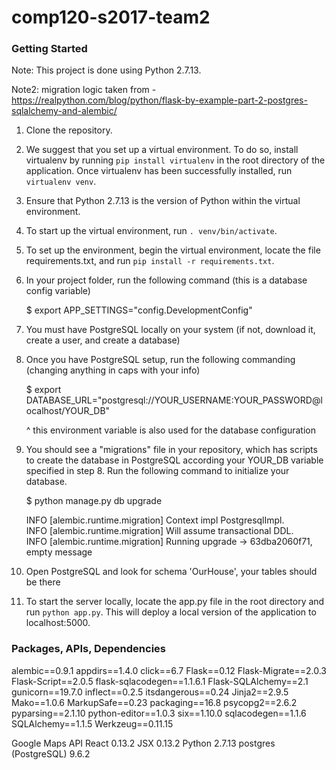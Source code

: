 # comp120-s2017-team2

### Getting Started
Note: This project is done using Python 2.7.13.

Note2: migration logic taken from - 
    https://realpython.com/blog/python/flask-by-example-part-2-postgres-sqlalchemy-and-alembic/

1. Clone the repository.

2. We suggest that you set up a virtual environment. To do so, install virtualenv by running `pip install virtualenv` in the root directory of the application. Once virtualenv has been successfully installed, run `virtualenv venv`. 

3. Ensure that Python 2.7.13 is the version of Python within the virtual environment. 

4. To start up the virtual environment, run `. venv/bin/activate`.

5. To set up the environment, begin the virtual environment, locate the file requirements.txt, and run `pip install -r requirements.txt`.

6. In your project folder, run the following command (this is a database config variable)

    $ export APP_SETTINGS="config.DevelopmentConfig"

7. You must have PostgreSQL locally on your system (if not, download it, create a user, and create a database)

8. Once you have PostgreSQL setup, run the following commanding (changing anything in caps with your info)

    $ export DATABASE_URL="postgresql://YOUR_USERNAME:YOUR_PASSWORD@localhost/YOUR_DB"

    ^ this environment variable is also used for the database configuration

9. You should see a "migrations" file in your repository, which has scripts to create the database in PostgreSQL according your YOUR_DB variable specified in step 8.  Run the following command to initialize your database.

    $ python manage.py db upgrade

      INFO  [alembic.runtime.migration] Context impl PostgresqlImpl. <br />
      INFO  [alembic.runtime.migration] Will assume transactional DDL. <br />
      INFO  [alembic.runtime.migration] Running upgrade  -> 63dba2060f71, empty message

10. Open PostgreSQL and look for schema 'OurHouse', your tables should be there

11. To start the server locally, locate the app.py file in the root directory and run `python app.py`. This will deploy a local version of the application to localhost:5000. 

### Packages, APIs, Dependencies
alembic==0.9.1
appdirs==1.4.0
click==6.7
Flask==0.12
Flask-Migrate==2.0.3
Flask-Script==2.0.5
flask-sqlacodegen==1.1.6.1
Flask-SQLAlchemy==2.1
gunicorn==19.7.0
inflect==0.2.5
itsdangerous==0.24
Jinja2==2.9.5
Mako==1.0.6
MarkupSafe==0.23
packaging==16.8
psycopg2==2.6.2
pyparsing==2.1.10
python-editor==1.0.3
six==1.10.0
sqlacodegen==1.1.6
SQLAlchemy==1.1.5
Werkzeug==0.11.15

Google Maps API
React 0.13.2
JSX 0.13.2
Python 2.7.13
postgres (PostgreSQL) 9.6.2